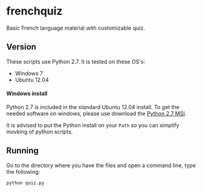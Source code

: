 frenchquiz
==========

Basic French language material with customizable quiz.

Version
-------

These scripts use Python 2.7. It is tested on these OS's:

* Windows 7
* Ubuntu 12.04


#### Windows install

Python 2.7 is included in the standard Ubuntu 12.04 install. To get the needed software on windows, please use download the [Python 2.7 MSI][winpy].

It is advised to put the Python install on your `Path` so you can simplify inovking of python scripts.

Running
-------

Go to the directory where you have the files and open a command line, type the following:

    python quiz.py


[winpy]: http://www.python.org/ftp/python/2.7.3/python-2.7.3.msi "Python installer for Windows 7"
